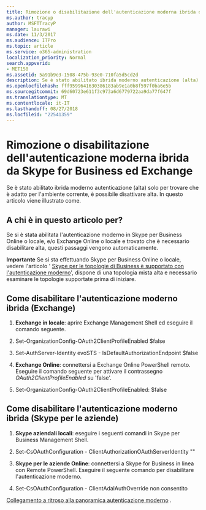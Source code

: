 ```yaml
---
title: Rimozione o disabilitazione dell'autenticazione moderna ibrida da Skype for Business ed Exchange
ms.author: tracyp
author: MSFTTracyP
manager: laurawi
ms.date: 11/3/2017
ms.audience: ITPro
ms.topic: article
ms.service: o365-administration
localization_priority: Normal
search.appverid:
- MET150
ms.assetid: 5a91b9e3-1508-475b-93e0-710fa5d5cd2d
description: Se è stato abilitato ibrida moderno autenticazione (alta) solo per trovare che è adatto per l'ambiente corrente, è possibile disattivare alta. In questo articolo viene illustrato come.
ms.openlocfilehash: fff9599641630386183ab9e1a0b8f597f0ba6e5b
ms.sourcegitcommit: 69d60723e611f3c973a6d6779722aa9da77f647f
ms.translationtype: MT
ms.contentlocale: it-IT
ms.lasthandoff: 08/27/2018
ms.locfileid: "22541359"
---
```

# <a name="removing-or-disabling-hybrid-modern-authentication-from-skype-for-business-and-exchange"></a>Rimozione o disabilitazione dell'autenticazione moderna ibrida da Skype for Business ed Exchange

Se è stato abilitato ibrida moderno autenticazione (alta) solo per trovare che è adatto per l'ambiente corrente, è possibile disattivare alta. In questo articolo viene illustrato come.
  
## <a name="who-is-this-article-for"></a>A chi è in questo articolo per?

Se si è stata abilitata l'autenticazione moderno in Skype per Business Online o locale, e/o Exchange Online o locale e trovato che è necessario disabilitare alta, questi passaggi vengono automaticamente.
  
 **Importante** Se si sta effettuando Skype per Business Online o locale, vedere l'articolo ' [Skype per le topologie di Business è supportato con l'autenticazione moderno](https://technet.microsoft.com/en-us/library/mt803262.aspx)', dispone di una topologia mista alta e necessario esaminare le topologie supportate prima di iniziare.
  
## <a name="how-to-disable-hybrid-modern-authentication-exchange"></a>Come disabilitare l'autenticazione moderno ibrida (Exchange)

1. **Exchange in locale**: aprire Exchange Management Shell ed eseguire il comando seguente. 
    
1. Set-OrganizationConfig-OAuth2ClientProfileEnabled $false
    
2. Set-AuthServer-Identity evoSTS - IsDefaultAuthorizationEndpoint $false
    
2. **Exchange Online**: connettersi a Exchange Online PowerShell remoto. Eseguire il comando seguente per attivare il contrassegno *OAuth2ClientProfileEnabled* su 'false'. 
    
1. Set-OrganizationConfig-OAuth2ClientProfileEnabled: $false
    
## <a name="how-to-disable-hybrid-modern-authentication-skype-for-business"></a>Come disabilitare l'autenticazione moderno ibrida (Skype per le aziende)

1. **Skype aziendali locali**: eseguire i seguenti comandi in Skype per Business Management Shell.
    
1. Set-CsOAuthConfiguration - ClientAuthorizationOAuthServerIdentity ""
    
2. **Skype per le aziende Online**: connettersi a Skype for Business in linea con Remote PowerShell. Eseguire il seguente comando per disabilitare l'autenticazione moderno. 
    
1. Set-CsOAuthConfiguration - ClientAdalAuthOverride non consentito
    
[Collegamento a ritroso alla panoramica autenticazione moderno](hybrid-modern-auth-overview.md) . 
  

